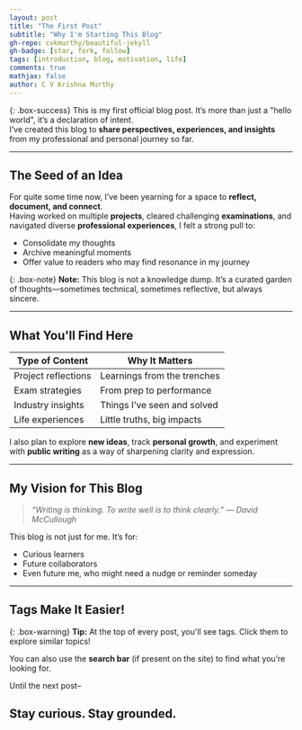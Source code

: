 ```yaml
---
layout: post
title: "The First Post"
subtitle: "Why I'm Starting This Blog"
gh-repo: cvkmurthy/beautiful-jekyll
gh-badge: [star, fork, follow]
tags: [introduction, blog, motivation, life]
comments: true
mathjax: false
author: C V Krishna Murthy
---
```


{: .box-success}
This is my first official blog post. It’s more than just a "hello world", it’s a declaration of intent.  
I’ve created this blog to **share perspectives, experiences, and insights** from my professional and personal journey so far.

---

## The Seed of an Idea

For quite some time now, I’ve been yearning for a space to **reflect, document, and connect**.  
Having worked on multiple **projects**, cleared challenging **examinations**, and navigated diverse **professional experiences**, I felt a strong pull to:

- Consolidate my thoughts
- Archive meaningful moments
- Offer value to readers who may find resonance in my journey

{: .box-note}
**Note:** This blog is not a knowledge dump. It’s a curated garden of thoughts—sometimes technical, sometimes reflective, but always sincere.

---

## What You'll Find Here

| Type of Content      | Why It Matters               |
|----------------------|------------------------------|
| Project reflections   | Learnings from the trenches  |
| Exam strategies       | From prep to performance     |
| Industry insights     | Things I’ve seen and solved  |
| Life experiences      | Little truths, big impacts   |

I also plan to explore **new ideas**, track **personal growth**, and experiment with **public writing** as a way of sharpening clarity and expression.

---

## My Vision for This Blog

> _“Writing is thinking. To write well is to think clearly.” — David McCullough_

This blog is not just for me. It’s for:
- Curious learners
- Future collaborators
- Even future me, who might need a nudge or reminder someday

---

## Tags Make It Easier!

{: .box-warning}
**Tip:** At the top of every post, you'll see tags. Click them to explore similar topics!

You can also use the **search bar** (if present on the site) to find what you’re looking for.

Until the next post–
## Stay curious. Stay grounded.
